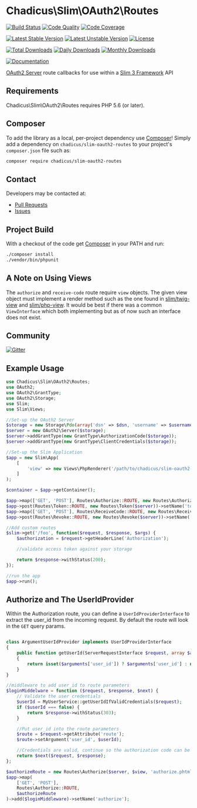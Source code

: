 # Chadicus\Slim\OAuth2\Routes

[![Build Status](https://travis-ci.org/chadicus/slim-oauth2-routes.svg?branch=master)](https://travis-ci.org/chadicus/slim-oauth2-routes)
[![Code Quality](https://scrutinizer-ci.com/g/chadicus/slim-oauth2-routes/badges/quality-score.png?b=master)](https://scrutinizer-ci.com/g/chadicus/slim-oauth2-routes/?branch=master)
[![Code Coverage](https://coveralls.io/repos/github/chadicus/slim-oauth2-routes/badge.svg?branch=master)](https://coveralls.io/github/chadicus/slim-oauth2-routes?branch=master)

[![Latest Stable Version](https://poser.pugx.org/chadicus/slim-oauth2-routes/v/stable)](https://packagist.org/packages/chadicus/slim-oauth2-routes)
[![Latest Unstable Version](https://poser.pugx.org/chadicus/slim-oauth2-routes/v/unstable)](https://packagist.org/packages/chadicus/slim-oauth2-routes)
[![License](https://poser.pugx.org/chadicus/slim-oauth2-routes/license)](https://packagist.org/packages/chadicus/slim-oauth2-routes)

[![Total Downloads](https://poser.pugx.org/chadicus/slim-oauth2-routes/downloads)](https://packagist.org/packages/chadicus/slim-oauth2-routes)
[![Daily Downloads](https://poser.pugx.org/chadicus/slim-oauth2-routes/d/daily)](https://packagist.org/packages/chadicus/slim-oauth2-routes)
[![Monthly Downloads](https://poser.pugx.org/chadicus/slim-oauth2-routes/d/monthly)](https://packagist.org/packages/chadicus/slim-oauth2-routes)

[![Documentation](https://img.shields.io/badge/reference-phpdoc-blue.svg?style=flat)](http://pholiophp.org/chadicus/slim-oauth2-routes)

[OAuth2 Server](http://bshaffer.github.io/oauth2-server-php-docs/) route callbacks for use within a [Slim 3 Framework](http://www.slimframework.com/) API

## Requirements

Chadicus\Slim\OAuth2\Routes requires PHP 5.6 (or later).

## Composer
To add the library as a local, per-project dependency use [Composer](http://getcomposer.org)! Simply add a dependency on
`chadicus/slim-oauth2-routes` to your project's `composer.json` file such as:

```sh
composer require chadicus/slim-oauth2-routes
```

## Contact
Developers may be contacted at:

 * [Pull Requests](https://github.com/chadicus/slim-oauth2-routes/pulls)
 * [Issues](https://github.com/chadicus/slim-oauth2-routes/issues)

## Project Build
With a checkout of the code get [Composer](http://getcomposer.org) in your PATH and run:

```sh
./composer install
./vendor/bin/phpunit
```

## A Note on Using Views
The `authorize` and `receive-code` route require `view` objects. The given view object must implement a render method such as the one found in [slim/twig-view](https://github.com/slimphp/Twig-View/blob/master/src/Twig.php#L103) and [slim/php-view](https://github.com/slimphp/PHP-View/blob/master/src/PhpRenderer.php#L64). It would be best if there was a common `ViewInterface` which both implementing but as of now such an interface does not exist.

## Community
[![Gitter](https://badges.gitter.im/Join%20Chat.svg)](https://gitter.im/slim-oauth2/Lobby#)

## Example Usage
```php
use Chadicus\Slim\OAuth2\Routes;
use OAuth2;
use OAuth2\GrantType;
use OAuth2\Storage;
use Slim;
use Slim\Views;

//Set-up the OAuth2 Server
$storage = new Storage\Pdo(array('dsn' => $dsn, 'username' => $username, 'password' => $password));
$server = new OAuth2\Server($storage);
$server->addGrantType(new GrantType\AuthorizationCode($storage));
$server->addGrantType(new GrantType\ClientCredentials($storage));

//Set-up the Slim Application
$app = new Slim\App(
    [
        'view' => new Views\PhpRenderer('/path/to/chadicus/slim-oauth2-routes/templates'),
    ]
);

$container = $app->getContainer();

$app->map(['GET', 'POST'], Routes\Authorize::ROUTE, new Routes\Authorize($server, $container['view']))->setName('authorize');
$app->post(Routes\Token::ROUTE, new Routes\Token($server))->setName('token');
$app->map(['GET', 'POST'], Routes\ReceiveCode::ROUTE, new Routes\ReceiveCode($container['view']))->setName('receive-code');
$app->post(Routes\Revoke::ROUTE, new Routes\Revoke($server))->setName('revoke');

//Add custom routes
$slim->get('/foo', function($request, $response, $args) {
    $authorization = $request->getHeaderLine('Authorization');

    //validate access token against your storage

    return $response->withStatus(200);
});

//run the app
$app->run();
```
## Authorize and The UserIdProvider
Within the Authorization route, you can define a  `UserIdProviderInterface` to extract the user_id from the incoming request. By default the
route will look in the `GET` query params.

```php

class ArgumentUserIdProvider implements UserIdProviderInterface
{
	public function getUserId(ServerRequestInterface $request, array $arguments)
	{
		return isset($arguments['user_id']) ? $arguments['user_id'] : null;
	}
}

//middleware to add user_id to route parameters
$loginMiddelware = function ($request, $response, $next) {
	// Validate the user credentials
	$userId = MyUserService::getUserIdIfValidCredentials($request);
	if ($userId === false) {
		return $response->withStatus(303);
	}

	//Put user_id into the route parameters
	$route = $request->getAttribute('route');
	$route->setArgument('user_id', $userId);

	//Credentials are valid, continue so the authorization code can be sent to the clients callback_uri
	return $next($request, $response);
};

$authorizeRoute = new Routes\Authorize($server, $view, 'authorize.phtml', new ArgumentUserIdProvider());
$app->map(
	['GET', 'POST'],
	Routes\Authorize::ROUTE,
	$authorizeRoute
)->add($loginMiddleware)->setName('authorize');
```
